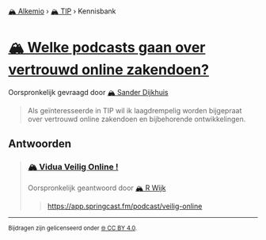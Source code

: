 [🏔️ Alkemio](https://welcome.alkem.io/) › [🏔️ TIP](https://alkem.io/tip/dashboard) › Kennisbank
# [🏔️ Welke podcasts gaan over vertrouwd online zakendoen?](https://alkem.io/tip/collaboration/welkepodcastsgaan-4647)
Oorspronkelijk gevraagd door [🏔️ Sander Dijkhuis](https://alkem.io/user/sander-dijkhuis-3912)
>Als geïnteresseerde in TIP wil ik laagdrempelig worden bijgepraat over vertrouwd online zakendoen en bijbehorende ontwikkelingen.
## Antwoorden
>### [🏔️ Vidua Veilig Online !](https://alkem.io/tip/collaboration/welkepodcastsgaan-4647/posts/viduveiligonline-8058)
>Oorspronkelijk geantwoord door [🏔️ R Wijk](https://alkem.io/tip/collaboration/welkepodcastsgaan-4647/posts/viduveiligonline-8058)
>><https://app.springcast.fm/podcast/veilig-online>
* * *
<small>Bijdragen zijn gelicenseerd onder [🌐 CC BY 4.0](https://creativecommons.org/licenses/by/4.0/deed.nl).</small>
